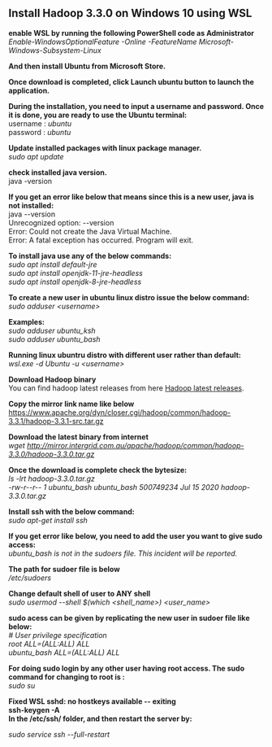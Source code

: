 ## Install Hadoop 3.3.0 on Windows 10 using WSL

**enable WSL by running the following PowerShell code as Administrator**  
*Enable-WindowsOptionalFeature -Online -FeatureName Microsoft-Windows-Subsystem-Linux*  

**And then install Ubuntu from Microsoft Store.**

**Once download is completed, click Launch ubuntu button to launch the application.**  

**During the installation, you need to input a username and password. Once it is done, you are ready to use the Ubuntu terminal:**  
username : *ubuntu*  
password : *ubuntu*  

  
  
**Update installed packages with linux package manager.**  
*sudo apt update*  

**check installed java version.**  
java -version  

**If you get an error like below that means since this is a new user, java is not installed:**  
java --version  
Unrecognized option: --version  
Error: Could not create the Java Virtual Machine.  
Error: A fatal exception has occurred. Program will exit.  

**To install java use any of the below commands:**  
*sudo apt install default-jre*  
*sudo apt install openjdk-11-jre-headless*  
*sudo apt install openjdk-8-jre-headless*  

**To create a new user in ubuntu linux distro issue the below command:**  
*sudo adduser \<username\>*  

**Examples:**  
*sudo adduser ubuntu_ksh*  
*sudo adduser ubuntu_bash*  

**Running linux ubuntru distro with different user rather than default:**  
*wsl.exe -d Ubuntu -u \<username\>*  

**Download Hadoop binary**  
You can find hadoop latest releases from here [Hadoop latest releases](https://hadoop.apache.org/releases.html "Hadoop latest releases from Apache").  

**Copy the mirror link name like below**  
https://www.apache.org/dyn/closer.cgi/hadoop/common/hadoop-3.3.1/hadoop-3.3.1-src.tar.gz

**Download the latest binary from internet**  
*wget http://mirror.intergrid.com.au/apache/hadoop/common/hadoop-3.3.0/hadoop-3.3.0.tar.gz*


**Once the download is complete check the bytesize:**  
*ls -lrt hadoop-3.3.0.tar.gz*  
*-rw-r--r-- 1 ubuntu_bash ubuntu_bash 500749234 Jul 15  2020 hadoop-3.3.0.tar.gz*  


**Install ssh with the below command:**  
*sudo apt-get install ssh*  

**If you get error like below, you need to add the user you want to give sudo access:**  
*ubuntu_bash is not in the sudoers file.  This incident will be reported.*  

**The path for sudoer file is below**  
*/etc/sudoers*  

**Change default shell of user to ANY shell**  
*sudo usermod --shell $(which <shell_name>) <user_name>*  

**sudo acess can be given by replicating the new user in sudoer file like below:**  
*# User privilege specification*  
*root    ALL=(ALL:ALL) ALL*  
*ubuntu_bash ALL=(ALL:ALL) ALL*  

**For doing sudo login by any other user having root access. The sudo command for changing to root is :**  
*sudo su*  

**Fixed WSL sshd: no hostkeys available -- exiting**  
**ssh-keygen -A**  
**In the /etc/ssh/ folder, and then restart the server by:** 

*sudo service ssh --full-restart*  
